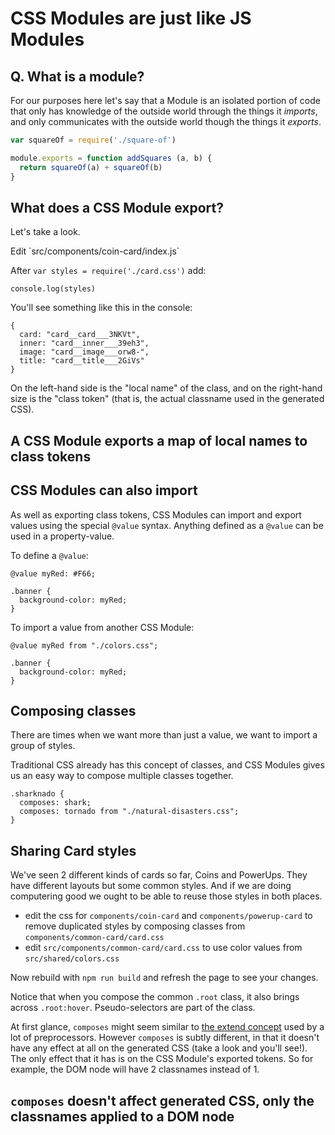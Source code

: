 # CSS Modules are just like JS Modules

## Q. What is a module?

For our purposes here let's say that a Module is an isolated portion of code that only has knowledge of the outside world through the things it _imports_, and only communicates with the outside world though the things it _exports_.

```js
var squareOf = require('./square-of')

module.exports = function addSquares (a, b) {
  return squareOf(a) + squareOf(b)
}
```

## What does a CSS Module export?

Let's take a look.

<div class="task">
Edit `src/components/coin-card/index.js`

After `var styles = require('./card.css')` add:

```
console.log(styles)
```

You'll see something like this in the console:

```
{
  card: "card__card___3NKVt",
  inner: "card__inner___39eh3",
  image: "card__image___orw8-",
  title: "card__title___2GiVs"
}
```

On the left-hand side is the "local name" of the class, and on the right-hand size is the "class token" (that is, the actual classname used in the generated CSS).
</div>

<div class="core-concept">
<h2>A CSS Module exports a map of local names to class tokens</h2>
</div>

## CSS Modules can also import

As well as exporting class tokens, CSS Modules can import and export values using the special `@value` syntax. Anything defined as a `@value` can be used in a property-value.

To define a `@value`:

```
@value myRed: #F66;

.banner {
  background-color: myRed;
}
```

To import a value from another CSS Module:

```
@value myRed from "./colors.css";

.banner {
  background-color: myRed;
}
```

## Composing classes

There are times when we want more than just a value, we want to import a group of styles.

Traditional CSS already has this concept of classes, and CSS Modules gives us an easy way to compose multiple classes together.

```
.sharknado {
  composes: shark;
  composes: tornado from "./natural-disasters.css";
}
```


## Sharing Card styles

We've seen 2 different kinds of cards so far, Coins and PowerUps. They have different layouts but some common styles. And if we are doing computering good we ought to be able to reuse those styles in both places.

<div id="root"></div>

<div class="task"></div>

- edit the css for `components/coin-card` and `components/powerup-card` to remove duplicated styles by composing classes from `components/common-card/card.css`
- edit `src/components/common-card/card.css` to use color values from `src/shared/colors.css`

Now rebuild with `npm run build` and refresh the page to see your changes.

Notice that when you compose the common `.root` class, it also brings across `.root:hover`. Pseudo-selectors are part of the class.

At first glance, `composes` might seem similar to [the extend concept](https://css-tricks.com/the-extend-concept/) used by a lot of preprocessors. However `composes` is subtly different, in that it doesn't have any effect at all on the generated CSS (take a look and you'll see!). The only effect that it has is on the CSS Module's exported tokens. So for example, the DOM node will have 2 classnames instead of 1.

<div class="core-concept">
<h2><code>composes</code> doesn't affect generated CSS, only the classnames applied to a DOM node</h2>
</div>
